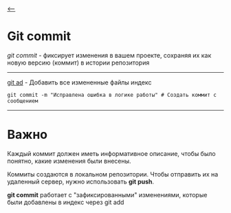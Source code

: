 [<--](/readme.md)

# Git commit 

*git commit* - фиксирует изменения в вашем проекте, сохраняя их как новую версию (коммит) в истории репозитория 

---


[git ad](/add.md) - Добавить все измененные файлы индекс
```
git commit -m "Исправлена ошибка в логике работы" # Создать коммит с сообщением
```

---

# Важно 
Каждый коммит должен иметь информативное описание, чтобы было понятно, какие изменения были внесены. 

Коммиты создаются в локальном репозитории. Чтобы отправить их на удаленный сервер, нужно использовать **git push**. 

**git commit** работает с "зафиксированными" изменениями, которые были добавлены в индекс через git add